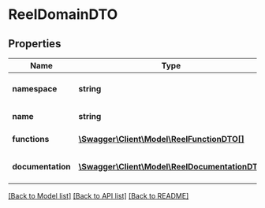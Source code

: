 # ReelDomainDTO

## Properties
Name | Type | Description | Notes
------------ | ------------- | ------------- | -------------
**namespace** | **string** | The namespace of the domain | [optional] 
**name** | **string** | The name of the domain | [optional] 
**functions** | [**\Swagger\Client\Model\ReelFunctionDTO[]**](ReelFunctionDTO.md) | The functions of the domain | [optional] 
**documentation** | [**\Swagger\Client\Model\ReelDocumentationDTO**](ReelDocumentationDTO.md) | The documentation for this domain | [optional] 

[[Back to Model list]](../README.md#documentation-for-models) [[Back to API list]](../README.md#documentation-for-api-endpoints) [[Back to README]](../README.md)


